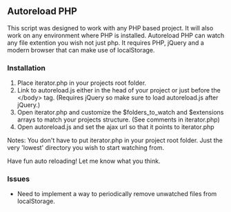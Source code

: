 <h2>Autoreload PHP</h2>
<p>This script was designed to work with any PHP based project. It will also work on any environment where PHP is installed. Autoreload PHP can watch any file extention you wish not just php. It requires PHP, jQuery and a modern browser that can make use of localStorage.</p>

<h3>Installation</h3>
<ol>
	<li>Place iterator.php in your projects root folder.</li> 
	<li>Link to autoreload.js either in the head of your project or just before the &lt;/body&gt; tag. (Requires jQuery so make sure to load autoreload.js after jQuery.)</li>
	<li>Open iterator.php and customize the $folders_to_watch and $extensions arrays to match your projects structure. (See comments in iterator.php)</li>
	<li>Open autoreload.js and set the ajax url so that it points to iterator.php</li>
</ol>

<p>Notes: You don't have to put iterator.php in your project root folder. Just the very 'lowest' directory you wish to start watching from.</p>

<p>Have fun auto reloading! Let me know what you think.</p>

<h3>Issues</h3>
<ul>
	<li>Need to implement a way to periodically remove unwatched files from localStorage.</li>
</ul>